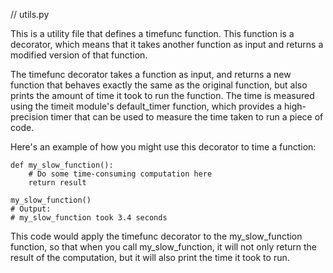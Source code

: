 // utils.py

This is a utility file that defines a timefunc function. This function is a decorator, which means that it takes another function as input and returns a modified version of that function.

The timefunc decorator takes a function as input, and returns a new function that behaves exactly the same as the original function, but also prints the amount of time it took to run the function. The time is measured using the timeit module's default_timer function, which provides a high-precision timer that can be used to measure the time taken to run a piece of code.

Here's an example of how you might use this decorator to time a function:
``` @timefunc
def my_slow_function():
    # Do some time-consuming computation here
    return result

my_slow_function()
# Output:
# my_slow_function took 3.4 seconds
```

This code would apply the timefunc decorator to the my_slow_function function, so that when you call my_slow_function, it will not only return the result of the computation, but it will also print the time it took to run.
